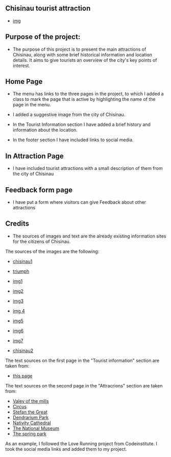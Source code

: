## Chisinau tourist attraction

 - [img](/read-me-images/Screenshot%202023-04-12-100903.jpg)

## Purpose of the project:

 - The purpose of this project is to present the main attractions of Chisinau, along with some brief historical information and location details. It aims to give tourists an overview of the city's key points of interest.

## Home Page

 - The menu has links to the three pages in the project, to which I added a class to mark the page that is active by highlighting the name of the page in the menu.
 
 - I added a suggestive image from the city of Chisinau.

 - In the Tourist Information section I have added a brief history and information about the location.

 - In the footer section I have included links to social media.

## In Attraction Page

 - I have included tourist attractions with a small description of them from the city of Chisinau

## Feedback form page

 - I have put a form where visitors can give Feedback about other attractions

## Credits
  - The sources of images and text are the already existing information sites for the citizens of Chisinau.

  The sources of the images are the following:
  - [chisinau1](https://www.aviontourism.com/en/destinations/chisinau-469)

  - [triumph](https://adventuresoflilnicki.com/moldova-travel-guide/)

  - [img1](https://cityseeker.com/de/chisinau/1207019-valea-morilor-park)

  - [img2](https://photos.wikimapia.org/p/00/00/65/67/36_big.jpg)

  - [img3](https://upload.wikimedia.org/wikipedia/commons/0/07/Monumentul_lui_%C8%98tefan_cel_Mare_%C8%99i_Sf%C3%A2nt_din_Chi%C8%99in%C4%83u_14_-_March_-_2020_18.13.10_74.jpg)

  - [img 4](https://www.tripadvisor.de/Attraction_Review-g294456-d4324605-Reviews-Dendrarium_Park-Chisinau_Chisinau_District.html#/media-atf/4324605/155369463:p/?albumid=-160&type=0&category=-160)

  - [img5](https://de.wikipedia.org/wiki/Datei:%D0%A1%D0%BE%D0%B1%D0%BE%D1%80_%D0%A0%D0%BE%D0%B6%D0%B4%D0%B5%D1%81%D1%82%D0%B2%D0%B0_%D0%A5%D1%80%D0%B8%D1%81%D1%82%D0%BE%D0%B2%D0%B0,_%D0%9A%D0%B8%D1%88%D0%B8%D0%BD%D0%B5%D0%B2,_%D0%A0%D0%B5%D1%81%D0%BF%D1%83%D0%B1%D0%BB%D0%B8%D0%BA%D0%B0_%D0%9C%D0%BE%D0%BB%D0%B4%D0%BE%D0%B2%D0%B0_Catedrala_Na%C8%99terea_Domnului,_Chisinau,_Republica_Modova_Cathedral_of_Christ%27s_Navity,_Chisinau,_Republic_of_Moldova_%2851050512547%29.jpg)

  - [img6](https://i.simpalsmedia.com/afisha.md/places/750x350/479f6d7dfcf48a60d9f9e80db7c0a098.jpg)

  - [img7](https://locals.md/2017/istoricheskaya-spravka-park-la-izvor/)

  - [chisinau2](https://img.itinari.com/page/content/original/e15c371d-09d1-4dd1-8b60-7924051b731d-istock-1096433020.jpg?ch=DPR&dpr=1.25&w=994&s=38cf794f3113a9f23b826d6af2d13ae4)
                
 
 The text sources on the first page in the "Tourist information" section are taken from:
 - [this page](https://accesimobil.md/blog/chisinau-curiozitati)

 The text sources on the second page in the "Attracrions" section are taken from:
  - [Valey of the mills](https://visit.chisinau.md/en/obiective_turistice/parcul-valea-morilor/)
  - [Circus](https://www.atlasobscura.com/places/chisinau-state-circus)
  - [Stefan the Great](https://www.gpsmycity.com/attractions/stefan-the-great-monument-7679.html)
  - [Dendrarium Park](https://www.itinari.com/en/dendrarium-park-the-most-stunning-roses-of-chisinau-f6ld)
  - [Nativity Cathedral](https://en.wikipedia.org/wiki/Nativity_Cathedral,_Chi%C8%99in%C4%83u#See_also)
  - [The National Museum](https://museu.ms/museum/details/16098/national-museum-of-history-of-moldova)
  - [The spring park](https://icopil.md/altele/parcul-la-izvor/)

As an example, I followed the Love Running project from Codeinstitute. I took the social media links and added them to my project.